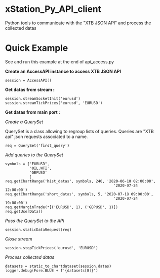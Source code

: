 # xStation_Py_API_client
Python tools to communicate with the "XTB JSON API" and process the collected datas


# Quick Example

See and run this example at the end of api_access.py

**Create an AccessAPI instance to access XTB JSON API**

    session = AccessAPI()

**Get datas from stream :**

    session.streamSocketInit('eurusd')
    session.streamTickPrices('eurusd', 'EURUSD')

**Get datas from main port :**

*Create a QuerySet*

QuerySet is a class allowing to regroup lists of queries. Queries are "XTB api" json requests associated to a name.

    req = QuerySet('first_query')

*Add queries to the QuerySet*

    symbols = ["EURUSD",
               'OIL.WTI',
               'GBPUSD'
               ]
    req.getChartRange('hist_datas', symbols, 240, '2020-06-10 02:00:00',
                                                     '2020-07-24 12:00:00')
    req.getChartRange('short_datas', symbols, 5, '2020-07-18 09:00:00',
                                                     '2020-07-24 19:00:00')
    req.getMarginTrade(*[('EURUSD', 1), ('GBPUSD', 1)])
    req.getUserData()
    

*Pass the QuerySet to the API*

    session.staticDataRequest(req)
    
*Close stream*

    session.stopTickPrices('eurusd', 'EURUSD')

*Process collected datas*

    datasets = static_to_chartdataset(session.datas)
    logger.debug(Fore.BLUE + f'{datasets[0]}') 